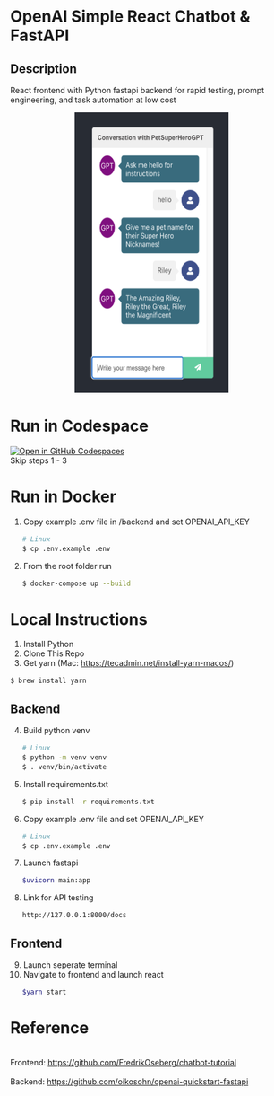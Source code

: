 # OpenAI Simple React Chatbot & FastAPI
## Description
React frontend with Python fastapi backend for rapid testing, prompt engineering, and task automation at low cost
<p align="center"> 
   <img src="https://github.com/whoynes/openai-reactchatbot-fastapi/blob/main/misc/readmepic.png" width="275" height="500"> 
</p>

# Run in Codespace
[![Open in GitHub Codespaces](https://img.shields.io/static/v1?style=for-the-badge&label=GitHub+Codespaces&message=Open&color=lightgrey&logo=github)](https://codespaces.new/whoynes/openai-reactchatbot-fastapi)
<br> Skip steps 1 - 3 </br>
# Run in Docker
1. Copy example .env file in /backend and set OPENAI_API_KEY
```bash
   # Linux
   $ cp .env.example .env
```
2. From the root folder run
```bash
   $ docker-compose up --build
```
# Local Instructions
1. Install Python
2. Clone This Repo
3. Get yarn (Mac: https://tecadmin.net/install-yarn-macos/)
```bash
$ brew install yarn 
```
## Backend
4. Build python venv
```bash
   # Linux
   $ python -m venv venv
   $ . venv/bin/activate
```
5. Install requirements.txt
```bash
   $ pip install -r requirements.txt
```
6. Copy example .env file and set OPENAI_API_KEY
```bash
   # Linux
   $ cp .env.example .env
```
7. Launch fastapi
```bash
   $uvicorn main:app
```
8. Link for API testing
```bash
   http://127.0.0.1:8000/docs 
```
## Frontend
9. Launch seperate terminal
7. Navigate to frontend and launch react
```bash
   $yarn start
```
# Reference
<br> Frontend: https://github.com/FredrikOseberg/chatbot-tutorial </br>
<br> Backend: https://github.com/oikosohn/openai-quickstart-fastapi </br>



